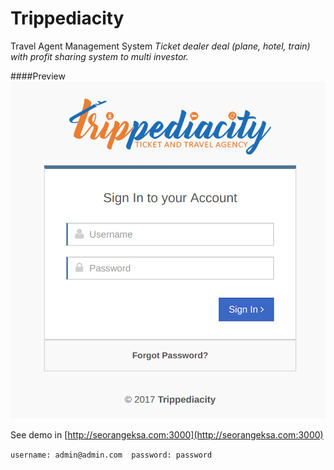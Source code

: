 # Trippediacity
Travel Agent Management System
*Ticket dealer deal (plane, hotel, train) with profit sharing system to multi investor.*


####Preview
![preview](https://raw.githubusercontent.com/eksant/trippediacity/master/public/assets/img/preview.png  "Preview")

See demo in [http://seorangeksa.com:3000](http://seorangeksa.com:3000) 

`
username: admin@admin.com 
password: password 
`